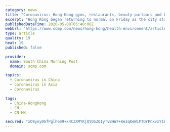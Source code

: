 ```yaml
---
category: news
title: "Coronavirus: Hong Kong gyms, restaurants, beauty parlours and bars reopen but owners not convinced they will fully recover"
excerpt: "Hong Kong began returning to normal on Friday as the city started to ease the social-distancing rules brought in to help combat the spread of Covid-19. For the first time in more than a month, residents were able to go to gyms, beauty parlours, bars, cinemas, and other public venues which the government previously forced to close. With local ..."
publishedDateTime: 2020-05-08T05:40:00Z
webUrl: "https://www.scmp.com/news/hong-kong/health-environment/article/3083462/coronavirus-hong-kong-gyms-restaurants-beauty"
type: article
quality: 19
heat: 19
published: false

provider:
  name: South China Morning Post
  domain: scmp.com

topics:
  - Coronavirus in China
  - Coronavirus in Asia
  - Coronavirus

tags:
  - China-HongKong
  - CN
  - CN-HK

secured: "xO9yny0GfPglh6m9+x4CZXMYKjQYQSZQIyTvBHW7+KezqKeWiPTDrPnkvxY1bJ1xSODPG5GSOqRg+37WLXTVSrRnkyEU3omL7B8bHj5g6R8fshsbl6goig98L+w2c6m6Hv5zLMqX+eRWYg0KlIwqbSACihToBlvfqQIRortFxNzs83nagtXRofNgf3H5A4LQ8rvN74zy+2QvRn8Z2RP0jGdsJR1kKnfgZtTArlJ17lmtqgG1YSOwe9rSqVqiwj052R3M7XMmRRkdCRvj83QUnKvfZ6URGfchL05kY24qu9XqEVRATgcseouIGa6LJonJF3fkSRRNRB0TWvSJ80jjuDVsZwNd0/mXjN5BC8vkzVMdz02C57Gi9liHQUNXgUJSWVFrDtQNE33nwk1TPUtVLabbqdx9Cx5JWqMIer6OrDG81hSX9E10VoeZMq81lI62a5jYM1f3PLlE2HIeHW6XpAZpYMEOPjoexxRG12lZy7M=;57jQvuIWwZyyMenBEF3jTg=="
---
```


